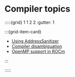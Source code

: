 <head>
  <meta charset="UTF-8">
  <meta name="description" content="AMD ROCm documentation">
  <meta name="keywords" content="documentation, guides, installation, compatibility, support,
  reference, ROCm, AMD">
</head>

# Compiler topics

:::::{grid} 1 1 2 2
:gutter: 1

:::{grid-item-card}

* [Using AddressSanitizer](./using-gpu-sanitizer.md)
* [Compiler disambiguation](./compiler-disambiguation.md)
* [OpenMP support in ROCm](../about/compatibility/openmp.md)

:::

:::::